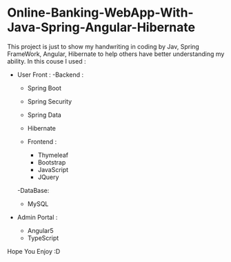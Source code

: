 # Online-Banking-WebApp-With-Java-Spring-Angular-Hibernate


This project is just to show my handwriting in coding by Jav, Spring FrameWork, Angular, Hibernate 
to help others have better understanding my ability.
In this couse I used :

- User Front :
  -Backend :
    - Spring Boot
    - Spring Security
    - Spring Data
    - Hibernate
    
  - Frontend :
    - Thymeleaf
    - Bootstrap
    - JavaScript
    - JQuery
    
  -DataBase:
    - MySQL
    
- Admin Portal : 
  - Angular5
  - TypeScript

Hope You Enjoy :D
